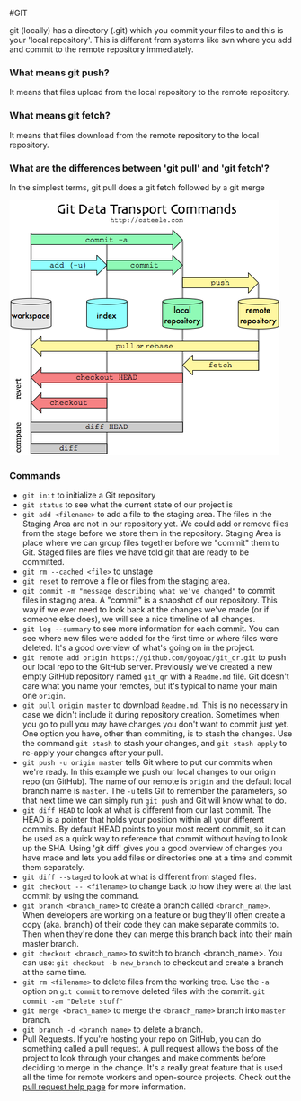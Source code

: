 #GIT

git (locally) has a directory (.git) which you commit your files to
and this is your 'local repository'. This is different from systems
like svn where you add and commit to the remote repository
immediately.

### What means git push?

It means that files upload from the local repository to the remote repository.

### What means git fetch?

It means that files download from the remote repository to the local repository.

### What are the differences between 'git pull' and 'git fetch'?

In the simplest terms, git pull does a git fetch followed by a git merge

![Git Transport Commands](GITtransportcmd.png)

### Commands

- `git init` to initialize a Git repository
- `git status` to see what the current state of our project is
- `git add <filename>` to add a file to the staging area. The files in
  the Staging Area are not in our repository yet. We could add or
  remove files from the stage before we store them in the
  repository. Staging Area is place where we can group files together
  before we "commit" them to Git. Staged files are files we have told
  git that are ready to be committed.
- `git rm --cached <file>` to unstage
- `git reset` <filename> to remove a file or files from the staging area.
- `git commit -m "message describing what we've changed"` to commit
  files in staging area. A "commit" is a snapshot of our
  repository. This way if we ever need to look back at the changes
  we've made (or if someone else does), we will see a nice timeline of
  all changes.  
- `git log --summary` to see more information for each commit. You can
  see where new files were added for the first time or where files
  were deleted. It's a good overview of what's going on in the
  project.  
- `git remote add origin https://github.com/goyoac/git_qr.git` to push
 our local repo to the GitHub server. Previously we've created a new
 empty GitHub repository named `git_qr` with a `Readme.md` file. Git
 doesn't care what you name your remotes, but it's typical to name
 your main one `origin`.  
- `git pull origin master` to download `Readme.md`. This is no
  necessary in case we didn't include it during repository
  creation. Sometimes when you go to pull you may have changes you
  don't want to commit just yet. One option you have, other than
  commiting, is to stash the changes.  Use the command `git stash` to
  stash your changes, and `git stash apply` to re-apply your changes
  after your pull.
- `git push -u origin master` tells Git where to put our commits when
  we're ready. In this example we push our local changes to our origin
  repo (on GitHub). The name of our remote is `origin` and the default
  local branch name is `master`. The `-u` tells Git to remember the
  parameters, so that next time we can simply run `git push` and Git
  will know what to do.  
- `git diff HEAD` to look at what is different from our last
  commit. The HEAD is a pointer that holds your position within all
  your different commits. By default HEAD points to your most recent
  commit, so it can be used as a quick way to reference that commit
  without having to look up the SHA.  Using 'git diff' gives you a
  good overview of changes you have made and lets you add files or
  directories one at a time and commit them separately.  
- `git diff --staged` to look at what is different from staged files.  
- `git checkout -- <filename>` to change back to how they were at the
  last commit by using the command.  
- `git branch <branch_name>` to create a branch called
  `<branch_name>`. When developers are working on a feature or bug
  they'll often create a copy (aka. branch) of their code they can
  make separate commits to. Then when they're done they can merge this
  branch back into their main master branch.  
- `git checkout <branch_name>` to switch to branch <branch_name>. You
can use: `git checkout -b new_branch` to checkout and create a branch
at the same time.  
- `git rm <filename>` to delete files from the working tree. Use the
  `-a` option on `git commit` to remove deleted files with the
  commit. `git commit -am "Delete stuff"`  
- `git merge <brach_name>`  to merge the `<branch_name>` branch into `master` branch.  
- `git branch -d <branch name>` to delete a branch.  
- Pull Requests. If you're hosting your repo on GitHub, you can do
something called a pull request.  A pull request allows the boss of
the project to look through your changes and make comments before
deciding to merge in the change. It's a really great feature that is
used all the time for remote workers and open-source projects.  Check
out the
[pull request help page](https://help.github.com/articles/using-pull-requests)
for more information.



  
  

